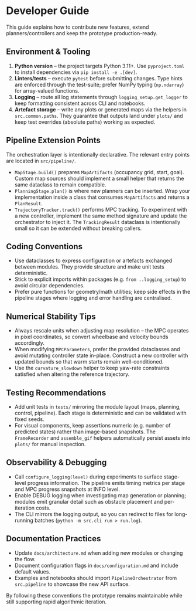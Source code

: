 # Developer Guide

This guide explains how to contribute new features, extend planners/controllers
and keep the prototype production-ready.

## Environment & Tooling

1. **Python version** – the project targets Python 3.11+. Use `pyproject.toml`
   to install dependencies via `pip install -e .[dev]`.
2. **Linters/tests** – execute `pytest` before submitting changes. Type hints
   are enforced through the test-suite; prefer NumPy typing (`np.ndarray`) for
   array-valued functions.
3. **Logging** – route all log statements through `logging_setup.get_logger` to
   keep formatting consistent across CLI and notebooks.
4. **Artefact storage** – write any plots or generated maps via the helpers in
   `src.common.paths`. They guarantee that outputs land under `plots/` and keep
   test overrides (absolute paths) working as expected.

## Pipeline Extension Points

The orchestration layer is intentionally declarative. The relevant entry points
are located in `src/pipeline/`.

- `MapStage.build()` prepares `MapArtifacts` (occupancy grid, start, goal).
  Custom map sources should implement a small helper that returns the same
  dataclass to remain compatible.
- `PlanningStage.plan()` is where new planners can be inserted. Wrap your
  implementation inside a class that consumes `MapArtifacts` and returns a
  `PlanResult`.
- `TrajectoryTracker.track()` performs MPC tracking. To experiment with a new
  controller, implement the same method signature and update the orchestrator to
  inject it. The `TrackingResult` dataclass is intentionally small so it can be
  extended without breaking callers.

## Coding Conventions

- Use dataclasses to express configuration or artefacts exchanged between
  modules. They provide structure and make unit tests deterministic.
- Stick to explicit imports within packages (e.g. `from ..logging_setup`) to
  avoid circular dependencies.
- Prefer pure functions for geometry/math utilities; keep side effects in the
  pipeline stages where logging and error handling are centralised.

## Numerical Stability Tips

- Always rescale units when adjusting map resolution – the MPC operates in pixel
  coordinates, so convert wheelbase and velocity bounds accordingly.
- When modifying `MPCParameters`, prefer the provided dataclasses and avoid
  mutating controller state in-place. Construct a new controller with updated
  bounds so that warm starts remain well-conditioned.
- Use the `curvature_slowdown` helper to keep yaw-rate constraints satisfied
  when altering the reference trajectory.

## Testing Recommendations

- Add unit tests in `tests/` mirroring the module layout (maps, planning,
  control, pipeline). Each stage is deterministic and can be validated with
  fixed seeds.
- For visual components, keep assertions numeric (e.g. number of predicted
  states) rather than image-based snapshots. The `FrameRecorder` and
  `assemble_gif` helpers automatically persist assets into `plots/` for manual
  inspection.

## Observability & Debugging

- Call `configure_logging(level)` during experiments to surface stage-level
  progress information. The pipeline emits timing metrics per stage and MPC
  progress snapshots at INFO level.
- Enable DEBUG logging when investigating map generation or planning; modules
  emit granular detail such as obstacle placement and per-iteration costs.
- The CLI mirrors the logging output, so you can redirect to files for
  long-running batches (`python -m src.cli run > run.log`).

## Documentation Practices

- Update `docs/architecture.md` when adding new modules or changing the flow.
- Document configuration flags in `docs/configuration.md` and include default
  values.
- Examples and notebooks should import `PipelineOrchestrator` from
  `src.pipeline` to showcase the new API surface.

By following these conventions the prototype remains maintainable while still
supporting rapid algorithmic iteration.
